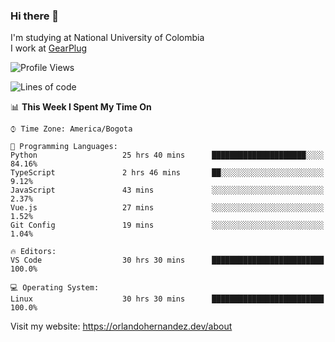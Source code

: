 ### Hi there 👋


<!--**AR4Z/AR4Z** is a ✨ _special_ ✨ repository because its `README.md` (this file) appears on your GitHub profile.

Here are some ideas to get you started:-->
I'm studying at National University of Colombia
<br>
I work at <a href="https://gearplug.io/en/">GearPlug</a>
<br>

<!--START_SECTION:waka-->
![Profile Views](http://img.shields.io/badge/Profile%20Views-10-blue)

![Lines of code](https://img.shields.io/badge/From%20Hello%20World%20I%27ve%20Written-22.1%20million%20lines%20of%20code-blue)

📊 **This Week I Spent My Time On** 

```text
⌚︎ Time Zone: America/Bogota

💬 Programming Languages: 
Python                   25 hrs 40 mins      █████████████████████░░░░   84.16% 
TypeScript               2 hrs 46 mins       ██░░░░░░░░░░░░░░░░░░░░░░░   9.12% 
JavaScript               43 mins             ░░░░░░░░░░░░░░░░░░░░░░░░░   2.37% 
Vue.js                   27 mins             ░░░░░░░░░░░░░░░░░░░░░░░░░   1.52% 
Git Config               19 mins             ░░░░░░░░░░░░░░░░░░░░░░░░░   1.04%

🔥 Editors: 
VS Code                  30 hrs 30 mins      █████████████████████████   100.0%

💻 Operating System: 
Linux                    30 hrs 30 mins      █████████████████████████   100.0%

```


<!--END_SECTION:waka-->


Visit my website: https://orlandohernandez.dev/about

